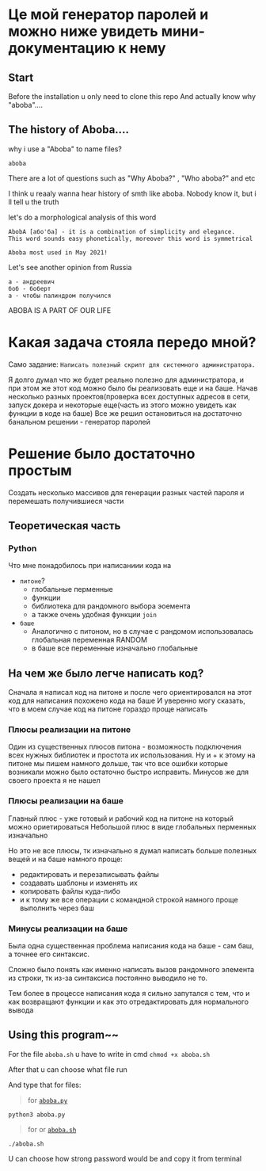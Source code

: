 # Це мой генератор паролей и можно ниже увидеть мини-документацию к нему

## Start

Before the installation u only need to clone this repo 
And actually know why "aboba"....


## The history of Aboba....

why i use a "Aboba" to name files?

```
aboba
```
There are a lot of questions such as "Why Aboba?" , "Who aboba?" and etc

I think u reaaly wanna hear history of smth like aboba. Nobody know it, but i ll tell u the truth

let's do a morphological analysis of this word
```
AbobA [або'ба] - it is a combination of simplicity and elegance. 
This word sounds easy phonetically, moreover this word is symmetrical
```

`Aboba most used in May 2021!`

Let's see another opinion from Russia
```
а - андреевич
боб - боберт
а - чтобы палиндром получился
```
ABOBA IS A PART OF OUR LIFE

# Какая задача стояла передо мной?
Само задание:  `
Написать полезный скрипт для системного администратора.
`

Я долго думал что же будет реально полезно для администратора, и при этом же этот код можно было бы реализовать еще и на баше.
Начав несколько разных проектов(проверка всех доступных адресов в сети, запуск докера и некоторые еще(часть из этого можно увидеть как функции в коде на баше)
Все же решил остановиться на достаточно банальном решении - генератор паролей

# Решение было достаточно простым

Создать несколько массивов для генерации разных частей пароля и перемешать получившиеся части

## Теоретическая часть
### Python 
Что мне понадобилось при написаниии кода на 
+ `питоне`?
  + глобальные перменные  
  + функции 
  + библиотека для рандомного выбора эоемента 
  + а также очень удобная функции `join`
+ `баше`
  + Аналогично с питоном, но в случае с рандомом использовалась глобальная переменная RANDOM
  +  в баше все переменные изначально глобальные 



## На чем же было легче написать код?
Сначала я написал код на питоне и после чего ориентировался на этот код для написания похожено кода на баше 
И уверенно могу сказать, что в моем случае код на питоне гораздо проще написать

### Плюсы реализации на питоне
Один из существенных плюсов питона - возможность подключения всех нужных библиотек и простота их использования.
Ну и + к этому на питоне мы пишем намного дольше, так что все ошибки которые возникали можно было остаточно быстро исправить.
Минусов же для своего проекта я не нашел

### Плюсы реализации на баше
Главный плюс - уже готовый и рабочий код на питоне на который можно ориетироваться
Небольшой плюс в виде глобальных перменных изначально

Но это не все плюсы, тк изначально я думал написать больше полезных вещей и на баше намного проще:
+ редактировать и перезаписывать файлы
+ создавать шаблоны и изменять их
+ копировать файлы куда-либо
+ и к тому же все операции с командной строкой намного проще выполнить через баш

### Минусы реализации на баше
Была одна существенная проблема написания кода на баше - сам баш, а точнее его синтаксис.

Сложно было понять как именно написать вызов рандомного элемента из строки, тк из-за синтаксиса постоянно выводило не то.

Тем более в процессе написания кода я сильно запутался с тем, что и как возвращают функции и как это отредактировать для нормального вывода 






## Using this program~~

For the file `aboba.sh` u have to write in cmd `chmod +x aboba.sh`

After that u can choose what file run 

And type that for files:
  > for [`aboba.py`](https://github.com/bob4inski/session_project/blob/main/aboba.py)
 ```
 python3 aboba.py
 ```
  > 
  > for  or  [`aboba.sh`](https://github.com/bob4inski/session_project/blob/main/aboba.sh)
  ```
  ./aboba.sh
  ```
  
  U can choose how strong password would be and copy it from terminal
  
